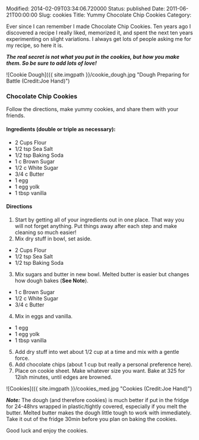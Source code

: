 Modified: 2014-02-09T03:34:06.720000
Status: published
Date: 2011-06-21T00:00:00
Slug: cookies
Title: Yummy Chocolate Chip Cookies
Category: 

Ever since I can remember I made Chocolate Chip Cookies. Ten years ago I discovered a recipe I really liked, memorized it, and spent the next ten years experimenting on slight variations. I always get lots of people asking me for my recipe, so here it is.

***The real secret is not what you put in the cookies, but how you make them. So be sure to add lots of love!***

![Cookie Dough]({{ site.imgpath }}/cookie_dough.jpg "Dough Preparing for Battle (Credit:Joe Hand)")

### Chocolate Chip Cookies

Follow the directions, make yummy cookies, and share them with your friends.

#### Ingredients (double or triple as necessary):
 * 2 Cups Flour
 * 1/2 tsp Sea Salt
 * 1/2 tsp Baking Soda
 * 1 c Brown Sugar
 * 1/2 c White Sugar
 * 3/4 c Butter
 * 1 egg
 * 1 egg yolk
 * 1 tbsp vanilla

#### Directions
1. Start by getting all of your ingredients out in one place. That way you will not forget anything. Put things away after each step and make cleaning so much easier!
2. Mix dry stuff in bowl, set aside.
 * 2 Cups Flour
 * 1/2 tsp Sea Salt
 * 1/2 tsp Baking Soda
3. Mix sugars and butter in new bowl. Melted butter is easier but changes how dough bakes (__See Note__).
 * 1 c Brown Sugar
 * 1/2 c White Sugar
 * 3/4 c Butter
4. Mix in eggs and vanilla.
 * 1 egg
 * 1 egg yolk
 * 1 tbsp vanilla
5. Add dry stuff into wet about 1/2 cup at a time and mix with a gentle force.
6. Add chocolate chips (about 1 cup but really a personal preference here).
7. Place on cookie sheet. Make whatever size you want. Bake at 325 for 12ish minutes, until edges are browned.

![Cookies]({{ site.imgpath }}/cookies_med.jpg "Cookies (Credit:Joe Hand)")

___Note:___ The dough (and therefore cookies) is much better if put in the fridge for 24-48hrs wrapped in plastic/tightly covered, especially if you melt the butter. Melted butter makes the dough little tough to work with immediately. Take it out of the fridge 30min before you plan on baking the cookies.

Good luck and enjoy the cookies.